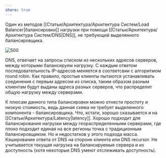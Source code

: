 ```yaml
---
share: true
---
```


Один из методов [[Статьи/Архитектура/Архитектура Систем/Load Balancer|балансировки]] нагрузки при помощи [[Статьи/Архитектура/Архитектура Систем/DNS|DNS]], не требующий выделенного балансировщика.

![500](attachments/round-robin-dns.excalidraw.svg)

DNS, отвечает на запросы списком из нескольких адресов серверов, между которыми балансируем нагрузку. С каждым ответом последовательность IP-адресов меняется в соответсвии с алгоритмом round robin. Как правило, простые клиенты пытаются устанавливать соединения с первым адресом из списка, таким образом разным клиентам будут выданы адреса разных серверов, что распределит общую нагрузку между серверами.

К плюсам данного типа балансировки можно отнести простоту и низкую стоимость, ведь данная схема не требует выделенного компонента - балансировщика. Что, кстати, хорошо сказывается и на [[Статьи/Архитектура/Latency|latency]].
Хорошо подходит для балансирования нагрузки между геораспределенными серверами, где плохо подходит единая на все регионы точка с традиционным балансировщиком.
Но и недостатков у этого подхода масса. Кэширование ответа от DNS на стороне клиента или DNS recursor. Не учитывается текущая нагрузка на балансируемые сервера и их доступность (хотя некоторые DNS умеют отслеживать доступность).
  